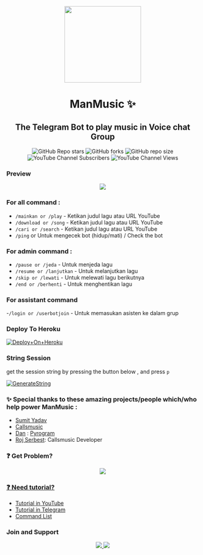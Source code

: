 <p align="center">
      <img style="width:200px; height:200px;"  src="https://telegra.ph/file/9a7828fb40ec2fb5dd0fd.png"></p>
<h1 align="center"><b>ManMusic ✨</b></h1>
<h2 align="center"><b>The Telegram Bot to play music in Voice chat Group</b></h2>

<p align="center">
  <img alt="GitHub Repo stars" src="https://img.shields.io/github/stars/dhimasazman/manMusic">
  <img alt="GitHub forks" src="https://img.shields.io/github/forks/dhimasazman/ManMusic">
  <img alt="GitHub repo size" src="https://img.shields.io/github/repo-size/dhimasazman/ManMusic?logo=github">
  <img alt="YouTube Channel Subscribers" src="https://img.shields.io/youtube/channel/subscribers/UC2MpGc29oa5FBCcOwtBGzQQ?style=social">
  <img alt="YouTube Channel Views" src="https://img.shields.io/youtube/channel/views/UC2MpGc29oa5FBCcOwtBGzQQ?style=social">
</p>

### Preview

<p align="center">
      <img src="https://telegra.ph/file/7ffc39a7789bb80175f70.png">
</p>

### For all command :
- `/mainkan or /play` - Ketikan judul lagu atau URL YouTube
- `/download or /song` - Ketikan judul lagu atau URL YouTube
- `/cari or /search` - Ketikan judul lagu atau URL YouTube
- `/ping` or Untuk mengecek bot (hidup/mati) / Check the bot

### For admin command :
- `/pause or /jeda` - Untuk menjeda lagu 
- `/resume or /lanjutkan` - Untuk melanjutkan lagu
- `/skip or /lewati` - Untuk melewati lagu berikutnya
- `/end or /berhenti` - Untuk menghentikan lagu

### For assistant command
-`/login or /userbotjoin` - Untuk memasukan asisten ke dalam grup

### Deploy To Heroku

[![Deploy+On+Heroku](https://www.herokucdn.com/deploy/button.svg)](https://heroku.com/deploy?template=https://github.com/dhimasazman/ManMusic)


### String Session
get the session string by pressing the button below , and press `p`

[![GenerateString](https://img.shields.io/badge/repl.it-generateString-yellowgreen)](https://replit.com/@DhimasAzman/Get-Session)

### ✨ Special thanks to these amazing projects/people which/who help power ManMusic :

- [Sumit Yadav](http://github.com/Sumit9969/DarkxMusic)
- [Callsmusic](http://github.com/callsmusic/callsmusic)
- [Dan](https://github.com/delivrance) : [Pyrogram](https://github.com/pyrogram/pyrogram)
- [Roj Serbest](http://github.com/rojserbest): Callsmusic Developer

### ❓ Get Problem? 

<p align="center">
      <a href="https://t.me/erojistrix"><img src="https://img.shields.io/badge/Contact%20Me-blue?style=for-the-badge&logo=telegram">
            </p>

### ❓ Need tutorial?
- [Tutorial in YouTube](http://youtube.com/c/dhimasazman)
- [Tutorial in Telegram](http://t.me/azumanprojects)
- [Command List](https://telegra.ph/COMMAND-LIST-06-10)

### Join and Support

<p align="center">
      <a href="https://t.me/azumanprojects"><img src="https://img.shields.io/badge/Join%20Channel-blue?style=for-the-badge&logo=telegram">
      <a href="https://t.me/azumansquad"><img src="https://img.shields.io/badge/Join%20Group-blue?style=for-the-badge&logo=telegram">
</p>

